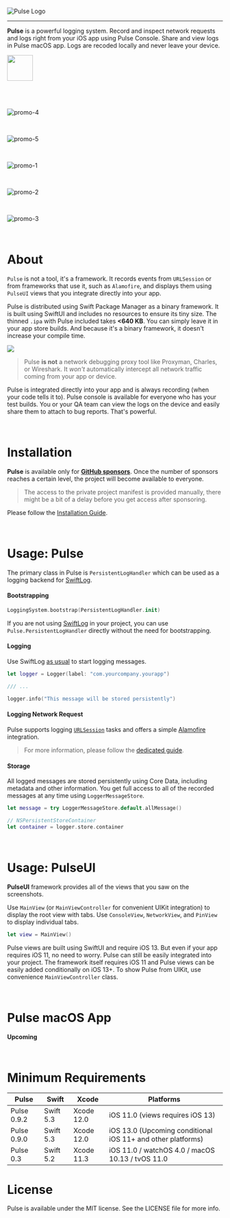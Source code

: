 <br/>
<img alt="Pulse Logo" src="https://user-images.githubusercontent.com/1567433/108644207-17438600-747c-11eb-96d5-b9a575735af7.png">

<hr/>

**Pulse** is a powerful logging system. Record and inspect network requests and logs right from your iOS app using Pulse Console. Share and view logs in Pulse macOS app. Logs are recoded locally and never leave your device.

<a href="https://testflight.apple.com/join/B2p3vcwl">
<img height=60 src="https://user-images.githubusercontent.com/1567433/108601031-66989200-7368-11eb-92dd-f5da70a3c4f6.png">
</a>

<br/>
<br/>
<br/>
<br/>

![promo-4](https://user-images.githubusercontent.com/1567433/108644059-5fae7400-747b-11eb-8cac-0973898a4fb7.png)

<br/>

![promo-5](https://user-images.githubusercontent.com/1567433/108644060-60dfa100-747b-11eb-8b14-bf94d609c4e5.png)

<br/>

![promo-1](https://user-images.githubusercontent.com/1567433/107718771-ab576580-6ca4-11eb-83d9-ab1176f4e1c4.png)

<br/>

![promo-2](https://user-images.githubusercontent.com/1567433/107718772-ab576580-6ca4-11eb-83a1-fc510e57bab1.png)

<br/>

![promo-3](https://user-images.githubusercontent.com/1567433/107718773-abeffc00-6ca4-11eb-963a-04855e7304f4.png)

<br/>

# About

`Pulse` is not a tool, it's a framework. It records events from `URLSession` or from frameworks that use it, such as `Alamofire`, and displays them using `PulseUI` views that you integrate directly into your app.

Pulse is distributed using Swift Package Manager as a binary framework. It is built using SwiftUI and includes no resources to ensure its tiny size. The thinned `.ipa` with Pulse included takes **<640 KB**. You can simply leave it in your app store builds. And because it's a binary framework, it doesn't increase your compile time.

<img src="https://user-images.githubusercontent.com/1567433/107464501-70cbbc80-6b2e-11eb-9404-2176287d85ac.png">

> Pulse **is not** a network debugging proxy tool like Proxyman, Charles, or Wireshark. It *won't* automatically intercept all network traffic coming from your app or device. 

Pulse is integrated directly into your app and is always recording (when your code tells it to). Pulse console is available for everyone who has your test builds. You or your QA team can view the logs on the device and easily share them to attach to bug reports. That's powerful.

<br/>

# Installation

**Pulse** is available only for [**GitHub sponsors**](https://github.com/sponsors/kean). Once the number of sponsors reaches a certain level, the project will become available to everyone.

> The access to the private project manifest is provided manually, there might be a bit of a delay before you get access after sponsoring.

Please follow the [Installation Guide](https://github.com/kean/Pulse/blob/0.9.1/Docs/Installation.md).

<br/>

# Usage: Pulse

The primary class in Pulse is `PersistentLogHandler` which can be used as a logging backend for [SwiftLog](https://github.com/apple/swift-log).

#### Bootstrapping

```swift
LoggingSystem.bootstrap(PersistentLogHandler.init)
```

If you are not using [SwiftLog](https://github.com/apple/swift-log) in your project, you can use `Pulse.PersistentLogHandler` directly without the need for bootstrapping.

#### Logging

Use SwiftLog [as usual](https://github.com/apple/swift-log#lets-log) to start logging messages.

```swift
let logger = Logger(label: "com.yourcompany.yourapp")

/// ...

logger.info("This message will be stored persistently")
```

#### Logging Network Request

Pulse supports logging [`URLSession`](https://developer.apple.com/documentation/foundation/urlsession) tasks and offers a simple [Alamofire](https://github.com/Alamofire/Alamofire) integration.

> For more information, please follow the [dedicated guide](https://github.com/kean/Pulse/blob/0.9.1/Docs/Logging.md).

#### Storage

All logged messages are stored persistently using Core Data, including metadata and other information. You get full access to all of the recorded messages at any time using `LoggerMessageStore`.

```swift
let message = try LoggerMessageStore.default.allMessage()

// NSPersistentStoreContainer
let container = logger.store.container
```

<br/>

# Usage: PulseUI

**PulseUI** framework provides all of the views that you saw on the screenshots.

Use `MainView` (or `MainViewController` for convenient UIKit integration) to display the root view with tabs. Use `ConsoleView`, `NetworkView`, and `PinView` to display individual tabs.

```swift
let view = MainView()
```

Pulse views are built using SwiftUI and require iOS 13. But even if your app requires iOS 11, no need to worry. Pulse can still be easily integrated into your project. The framework itself requires iOS 11 and Pulse views can be easily added conditionally on iOS 13+. To show Pulse from UIKit, use convenience `MainViewController` class.

<br/>

# Pulse macOS App

**Upcoming**

<br/>

# Minimum Requirements

| Pulse          | Swift           | Xcode           | Platforms                                         |
|---------------|-----------------|-----------------|---------------------------------------------------|
| Pulse 0.9.2      | Swift 5.3       | Xcode 12.0      | iOS 11.0 (views requires iOS 13) | 
| Pulse 0.9.0      | Swift 5.3       | Xcode 12.0      | iOS 13.0  (Upcoming conditional iOS 11+ and other platforms) | 
| Pulse 0.3      | Swift 5.2       | Xcode 11.3      | iOS 11.0 / watchOS 4.0 / macOS 10.13 / tvOS 11.0  |

# License

Pulse is available under the MIT license. See the LICENSE file for more info.

